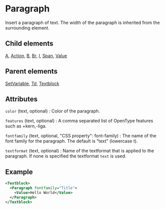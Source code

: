 # Paragraph



Insert a paragraph of text. The width of the paragraph is inherited from the surrounding element.



##  Child elements

[A](../a.md), [Action](../action.md), [B](../b.md), [Br](../br.md), [I](../i.md), [Span](../span.md), [Value](../value.md)

##  Parent elements

[SetVariable](../setvariable.md), [Td](../td.md), [Textblock](../textblock.md)


## Attributes



`color` (text, optional)
:   Color of the paragraph.




`features` (text, optional)
:   A comma separated list of OpenType features such as +kern,-liga.




`fontfamily` (text, optional, "CSS property": font-family)
:   The name of the font family for the paragraph. The default is “text” (lowercase t).




`textformat` (text, optional)
:   Name of the textformat that is applied to the paragraph. If none is specified the textformat `text` is used.




## Example

```xml
<Textblock>
  <Paragraph fontfamily="Title">
    <Value>Hello World</Value>
  </Paragraph>
</Textblock>

```





